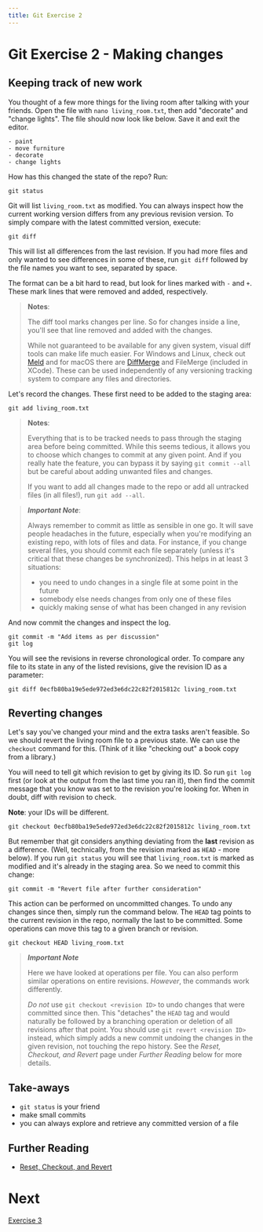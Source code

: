 ```yaml
---
title: Git Exercise 2
---
```


# Git Exercise 2 - Making changes


## Keeping track of new work

You thought of a few more things for the living room after talking
with your friends.  Open the file with `nano living_room.txt`, then
add "decorate" and "change lights". The file should now look like
below. Save it and exit the editor.

~~~
- paint
- move furniture
- decorate
- change lights
~~~

How has this changed the state of the repo? Run:

~~~
git status
~~~

Git will list `living_room.txt` as modified. You can always inspect
how the current working version differs from any previous revision
version. To simply compare with the latest committed version, execute:

~~~
git diff
~~~

This will list all differences from the last revision. If you had more
files and only wanted to see differences in some of these, run `git
diff` followed by the file names you want to see, separated by space.

The format can be a bit hard to read, but look for lines marked with
`-` and `+`. These mark lines that were removed and added,
respectively.

> **Notes**:
>
> The diff tool marks changes per line. So for changes inside a line,
> you'll see that line removed and added with the changes.
>
> While not guaranteed to be available for any given system, visual
> diff tools can make life much easier. For Windows and Linux, check
> out [Meld](http://meldmerge.org) and for macOS there are
> [DiffMerge](https://sourcegear.com/diffmerge/) and FileMerge
> (included in XCode). These can be used independently of any
> versioning tracking system to compare any files and directories.

Let's record the changes. These first need to be added to the staging
area:

~~~
git add living_room.txt
~~~

> **Notes**: 
>
> Everything that is to be tracked needs to pass through the
> staging area before being committed. While this seems tedious, it
> allows you to choose which changes to commit at any given point.
> And if you really hate the feature, you can bypass it by saying `git
> commit --all` but be careful about adding unwanted files and changes. 
>
> If you want to add all changes made to the repo or add all untracked
> files (in all files!), run `git add --all`.


> **_Important Note_**: 
> 
>Always remember to commit as little as sensible in one go. It will
>save people headaches in the future, especially when you're modifying
>an existing repo, with lots of files and data.  For instance, if you
>change several files, you should commit each file separately (unless
>it's critical that these changes be synchronized). This helps in at
>least 3 situations:
>
>- you need to undo changes in a single file at some point in the
>future
>- somebody else needs changes from only one of these files
>- quickly making sense of what has been changed in any revision

And now commit the changes and inspect the log.

~~~
git commit -m "Add items as per discussion"
git log
~~~

You will see the revisions in reverse chronological order.
To compare any file to its state in any of the listed revisions,
give the revision ID as a parameter:

~~~
git diff 0ecfb80ba19e5ede972ed3e6dc22c82f2015812c living_room.txt
~~~


## Reverting changes

Let's say you've changed your mind and the extra tasks aren't
feasible. So we should revert the living room file to a previous
state.  We can use the `checkout` command for this. (Think of it like
"checking out" a book copy from a library.)

You will need to tell git which revision to get by giving its ID. So
run `git log` first (or look at the output from the last time you ran
it), then find the commit message that you know was set to the
revision you're looking for. When in doubt, diff with revision to
check.

**Note**: your IDs will be different.
~~~
git checkout 0ecfb80ba19e5ede972ed3e6dc22c82f2015812c living_room.txt
~~~

But remember that git considers anything deviating from the **last**
revision as a difference. (Well, technically, from the revision marked
as `HEAD` - more below). If you run `git status` you will see
that `living_room.txt` is marked as modified and it's already in the
staging area. So we need to commit this change:

~~~
git commit -m "Revert file after further consideration"
~~~

This action can be performed on uncommitted changes. To undo any
changes since then, simply run the command below. The `HEAD` tag
points to the current revision in the repo, normally the last to be
committed. Some operations can move this tag to a given branch or
revision.

~~~
git checkout HEAD living_room.txt
~~~

> **_Important Note_**
>
> Here we have looked at operations per file. You can also perform
> similar operations on entire revisions. *However*, the commands work
> differently.
>
> _Do not_ use `git checkout <revision ID>` to undo changes that were
> committed since then. This "detaches" the `HEAD` tag and would
> naturally be followed by a branching operation or deletion of all
> revisions after that point. You should use `git revert <revision
> ID>` instead, which simply adds a new commit undoing the changes in
> the given revision, not touching the repo history. See the *Reset,
> Checkout, and Revert* page under *Further Reading* below for more
> details.


## Take-aways

* `git status` is your friend
* make small commits
* you can always explore and retrieve any committed version of a file


## Further Reading
* [Reset, Checkout, and Revert](https://www.atlassian.com/git/tutorials/resetting-checking-out-and-reverting)


# Next

[Exercise 3](git-exercise-3.md)
